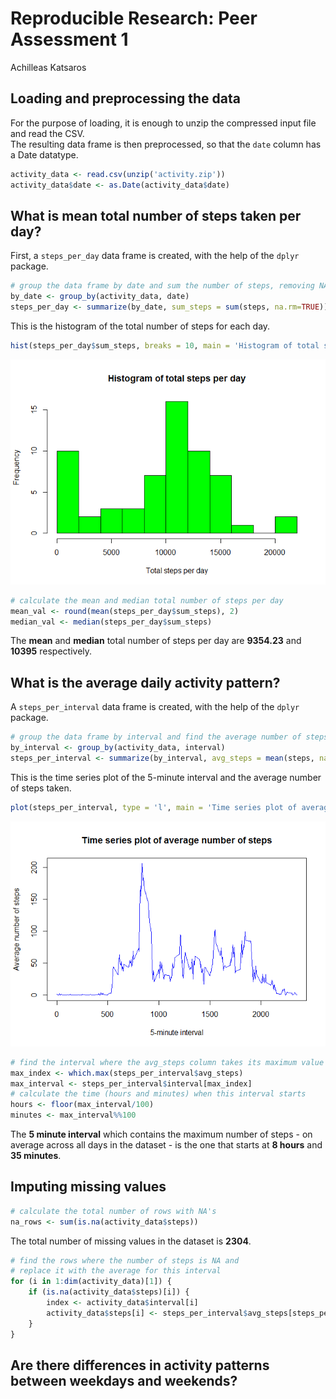 # Reproducible Research: Peer Assessment 1
Achilleas Katsaros  



## Loading and preprocessing the data

For the purpose of loading, it is enough to unzip the compressed input file and read the CSV.  
The resulting data frame is then preprocessed, so that the `date` column has a Date datatype.


```r
activity_data <- read.csv(unzip('activity.zip'))
activity_data$date <- as.Date(activity_data$date)
```

## What is mean total number of steps taken per day?

First, a `steps_per_day` data frame is created, with the help of the `dplyr` package.


```r
# group the data frame by date and sum the number of steps, removing NA's
by_date <- group_by(activity_data, date)
steps_per_day <- summarize(by_date, sum_steps = sum(steps, na.rm=TRUE))
```

This is the histogram of the total number of steps for each day.


```r
hist(steps_per_day$sum_steps, breaks = 10, main = 'Histogram of total steps per day', xlab = 'Total steps per day', col = 'green')
```

![](figures/unnamed-chunk-3-1.png) 


```r
# calculate the mean and median total number of steps per day
mean_val <- round(mean(steps_per_day$sum_steps), 2)
median_val <- median(steps_per_day$sum_steps)
```

The **mean** and **median** total number of steps per day are **9354.23** and **10395** respectively.

## What is the average daily activity pattern?

A `steps_per_interval` data frame is created, with the help of the `dplyr` package.


```r
# group the data frame by interval and find the average number of steps, removing NA's
by_interval <- group_by(activity_data, interval)
steps_per_interval <- summarize(by_interval, avg_steps = mean(steps, na.rm=TRUE))
```

This is the time series plot of the 5-minute interval and the average number of steps taken.


```r
plot(steps_per_interval, type = 'l', main = 'Time series plot of average number of steps', xlab = '5-minute interval', ylab = 'Average number of steps', col = 'blue')
```

![](figures/unnamed-chunk-6-1.png) 


```r
# find the interval where the avg_steps column takes its maximum value
max_index <- which.max(steps_per_interval$avg_steps)
max_interval <- steps_per_interval$interval[max_index]
# calculate the time (hours and minutes) when this interval starts
hours <- floor(max_interval/100)
minutes <- max_interval%%100
```

The **5 minute interval** which contains the maximum number of steps - on average across all days in the dataset - is the one that starts at **8 hours** and **35 minutes**.

## Imputing missing values


```r
# calculate the total number of rows with NA's
na_rows <- sum(is.na(activity_data$steps))
```

The total number of missing values in the dataset is **2304**.


```r
# find the rows where the number of steps is NA and
# replace it with the average for this interval
for (i in 1:dim(activity_data)[1]) {
    if (is.na(activity_data$steps)[i]) {
        index <- activity_data$interval[i]
        activity_data$steps[i] <- steps_per_interval$avg_steps[steps_per_interval$interval == index]
    }
}
```


## Are there differences in activity patterns between weekdays and weekends?
